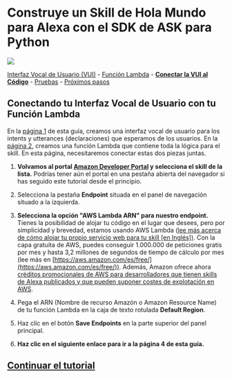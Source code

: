 # Construye un Skill de Hola Mundo para Alexa con el SDK de ASK para Python
<img src="https://m.media-amazon.com/images/G/01/mobile-apps/dex/alexa/alexa-skills-kit/tutorials/quiz-game/header._TTH_.png" />

[Interfaz Vocal de Usuario (VUI)](./1-voice-user-interface.md) - [Función Lambda](./2-lambda-function.md) - [**Conectar la VUI al Código**](./3-connect-vui-to-code.md) - [Pruebas](./4-testing.md) - [Próximos pasos](./5-next-steps.md)

## Conectando tu Interfaz Vocal de Usuario con tu Función Lambda

En la [página 1](./1-voice-user-interface.md) de esta guía, creamos una interfaz vocal de usuario para los intents y utterances (declaraciones) que esperamos de los usuarios. En la [página 2](./2-lambda-function.md), creamos una función Lambda que contiene toda la lógica para el skill.  En esta página, necesitaremos conectar estas dos piezas juntas.

1.  **Volvamos al portal [Amazon Developer Portal](https://developer.amazon.com/edw/home.html#/skills/list) y selecciona el skill de la lista.** Podrías tener aún el portal en una pestaña abierta del navegador si has seguido este tutorial desde el principio.

2. Selecciona la pestaña **Endpoint** situada en el panel de navegación situado a la izquierda.

3.  **Selecciona la opción "AWS Lambda ARN" para nuestro endpoint.** Tienes la posibilidad de alojar tu código en el lugar que desees, pero por simplicidad y brevedad, estamos usando AWS Lambda ([lee más acerca de cómo alojar tu propio servicio web para tu skill \[en Inglés\])](https://developer.amazon.com/public/solutions/alexa/alexa-skills-kit/docs/developing-an-alexa-skill-as-a-web-service).  Con la capa gratuita de AWS, puedes conseguir 1.000.000 de peticiones gratis por mes y hasta 3,2 millones de segundos de tiempo de cálculo por mes (lee más en [https://aws.amazon.com/es/free/](https://aws.amazon.com/es/free/)).  Además, Amazon ofrece ahora [créditos promocionales de AWS para desarrolladores que tienen skills de Alexa publicados y que pueden suponer costes de explotación en AWS](https://developer.amazon.com/alexa-skills-kit/alexa-aws-credits).

4.  Pega el ARN (Nombre de recurso Amazón o Amazon Resource Name) de tu función Lambda en la caja de texto rotulada **Default Region**.

5. Haz clic en el botón **Save Endpoints** en la parte superior del panel principal.

6. **Haz clic en el siguiente enlace para ir a la página 4 de esta guía.**

[Continuar el tutorial](4-testing.md)
----
